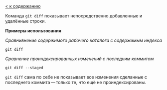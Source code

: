 [< к содержанию](./readme.md)

Команда `git diff` показывает непосредственно добавленные и удалённые строки.

**Примеры использования**

*Сравнивнение содержимого рабочего каталога с содержимым индекса*

`git diff`

*Сравнение проиндексированных изменений с последним коммитом*

`git diff --staged`

`git diff` сама по себе не показывает все изменения сделанные с последнего коммита — только те, что ещё не проиндексированы.